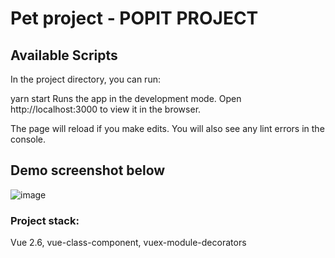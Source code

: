 <h1> Pet project - POPIT PROJECT</h1>
<h2>Available Scripts</h2>
In the project directory, you can run:

yarn start
Runs the app in the development mode.
Open http://localhost:3000 to view it in the browser.

The page will reload if you make edits.
You will also see any lint errors in the console.


<h2>Demo screenshot below</h2>

![image](https://user-images.githubusercontent.com/35404801/124380507-94ea8e80-dcc5-11eb-99db-8ea749b70ee0.png)

<h3>Project stack:</h3> 
Vue 2.6, vue-class-component, vuex-module-decorators

